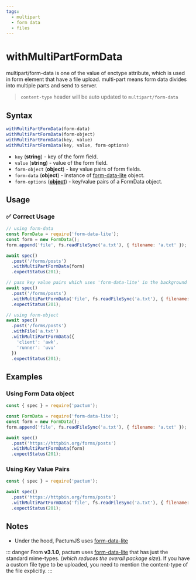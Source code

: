```yaml
---
tags:
  - multipart
  - form data
  - files
---
```


# withMultiPartFormData

multipart/form-data is one of the value of enctype attribute, which is used in form element that have a file upload. multi-part means form data divides into multiple parts and send to server.

> `content-type` header will be auto updated to `multipart/form-data`

## Syntax

```js
withMultiPartFormData(form-data)
withMultiPartFormData(form-object)
withMultiPartFormData(key, value)
withMultiPartFormData(key, value, form-options)
```

- `key` (**string**) - key of the form field.
- `value` (**string**) - value of the form field.
- `form-object` (**object**) - key value pairs of form fields.
- `form-data` (**object**) - instance of [form-data-lite](https://www.npmjs.com/package/form-data-lite) object.
- `form-options` ([**object**](https://github.com/pactumjs/form-data-lite/blob/main/src/index.d.ts#L51-L57)) - key/value pairs of a FormData object.


## Usage

### ✅  Correct Usage

```js
// using form-data
const FormData = require('form-data-lite');
const form = new FormData();
form.append('file', fs.readFileSync('a.txt'), { filename: 'a.txt' });

await spec()
  .post('/forms/posts')
  .withMultiPartFormData(form)
  .expectStatus(201);
```

```js
// pass key value pairs which uses 'form-data-lite' in the background
await spec()
  .post('/forms/posts')
  .withMultiPartFormData('file', fs.readFileSync('a.txt'), { filename: 'a.txt' })
  .expectStatus(201);
```

```js
// using form-object
await spec()
  .post('/forms/posts')
  .withFile('a.txt')
  .withMultiPartFormData({
    'client': 'awk',
    'runner': 'uvu'
  })
  .expectStatus(201);
```

## Examples

### Using Form Data object

```js 
const { spec } = require('pactum');

const FormData = require('form-data-lite');
const form = new FormData();
form.append('file', fs.readFileSync('a.txt'), { filename: 'a.txt' });

await spec()
  .post('https://httpbin.org/forms/posts')
  .withMultiPartFormData(form)
  .expectStatus(201);
```

### Using Key Value Pairs

```js 
const { spec } = require('pactum');

await spec()
  .post('https://httpbin.org/forms/posts')
  .withMultiPartFormData('file', fs.readFileSync('a.txt'), { filename: 'a.txt' })
  .expectStatus(201);
```

## Notes

- Under the hood, PactumJS uses [form-data-lite](https://www.npmjs.com/package/form-data-lite)

::: danger
From **v3.1.0**, pactum uses [form-data-lite](https://www.npmjs.com/package/form-data-lite) that has just the standard mime-types. (*which reduces the overall package size*). If you have a custom file type to be uploaded, you need to mention the content-type of the file explicitly.
:::
